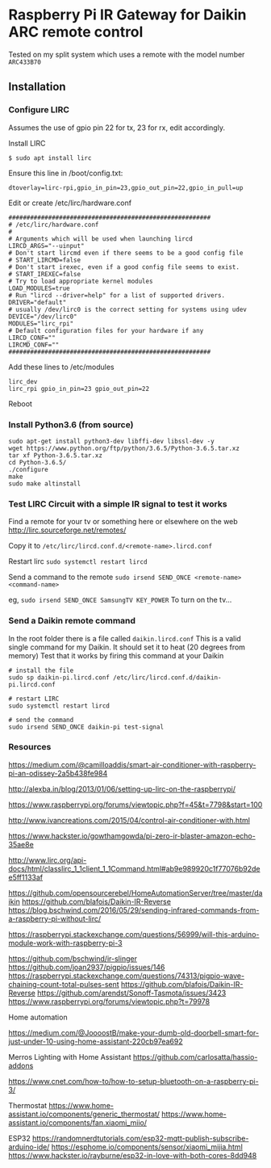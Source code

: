 # Raspberry Pi IR Gateway for Daikin ARC remote control

Tested on my split system which uses a remote with the model number `ARC433B70`

## Installation

### Configure LIRC

Assumes the use of gpio pin 22 for tx, 23 for rx, edit accordingly.

Install LIRC
```
$ sudo apt install lirc
```

Ensure this line in /boot/config.txt:
```
dtoverlay=lirc-rpi,gpio_in_pin=23,gpio_out_pin=22,gpio_in_pull=up
```

Edit or create /etc/lirc/hardware.conf
```
########################################################
# /etc/lirc/hardware.conf
#
# Arguments which will be used when launching lircd
LIRCD_ARGS="--uinput"
# Don't start lircmd even if there seems to be a good config file
# START_LIRCMD=false
# Don't start irexec, even if a good config file seems to exist.
# START_IREXEC=false
# Try to load appropriate kernel modules
LOAD_MODULES=true
# Run "lircd --driver=help" for a list of supported drivers.
DRIVER="default"
# usually /dev/lirc0 is the correct setting for systems using udev
DEVICE="/dev/lirc0"
MODULES="lirc_rpi"
# Default configuration files for your hardware if any
LIRCD_CONF=""
LIRCMD_CONF=""
########################################################
```

Add these lines to /etc/modules
```
lirc_dev
lirc_rpi gpio_in_pin=23 gpio_out_pin=22
```

Reboot

### Install Python3.6 (from source)

```
sudo apt-get install python3-dev libffi-dev libssl-dev -y
wget https://www.python.org/ftp/python/3.6.5/Python-3.6.5.tar.xz
tar xf Python-3.6.5.tar.xz
cd Python-3.6.5/
./configure
make
sudo make altinstall
```

### Test LIRC Circuit with a simple IR signal to test it works

Find a remote for your tv or something here or elsewhere on the web
http://lirc.sourceforge.net/remotes/

Copy it to
`/etc/lirc/lircd.conf.d/<remote-name>.lircd.conf`

Restart lirc
`sudo systemctl restart lircd`

Send a command to the remote
`sudo irsend SEND_ONCE <remote-name> <command-name>`

eg, `sudo irsend SEND_ONCE SamsungTV KEY_POWER`
To turn on the tv...


### Send a Daikin remote command

In the root folder there is a file called `daikin.lircd.conf`
This is a valid single command for my Daikin. It should set it to heat (20 degrees from memory)
Test that it works by firing this command at your Daikin

```
# install the file
sudo sp daikin-pi.lircd.conf /etc/lirc/lircd.conf.d/daikin-pi.lircd.conf

# restart LIRC
sudo systemctl restart lircd

# send the command
sudo irsend SEND_ONCE daikin-pi test-signal
```



### Resources

https://medium.com/@camilloaddis/smart-air-conditioner-with-raspberry-pi-an-odissey-2a5b438fe984

http://alexba.in/blog/2013/01/06/setting-up-lirc-on-the-raspberrypi/

https://www.raspberrypi.org/forums/viewtopic.php?f=45&t=7798&start=100

http://www.ivancreations.com/2015/04/control-air-conditioner-with.html

https://www.hackster.io/gowthamgowda/pi-zero-ir-blaster-amazon-echo-35ae8e


http://www.lirc.org/api-docs/html/classlirc_1_1client_1_1Command.html#ab9e989920c1f77076b92dee5ff1133af

https://github.com/opensourcerebel/HomeAutomationServer/tree/master/daikin
https://github.com/blafois/Daikin-IR-Reverse
https://blog.bschwind.com/2016/05/29/sending-infrared-commands-from-a-raspberry-pi-without-lirc/


https://raspberrypi.stackexchange.com/questions/56999/will-this-arduino-module-work-with-raspberry-pi-3

https://github.com/bschwind/ir-slinger
https://github.com/joan2937/pigpio/issues/146
https://raspberrypi.stackexchange.com/questions/74313/pigpio-wave-chaining-count-total-pulses-sent
https://github.com/blafois/Daikin-IR-Reverse
https://github.com/arendst/Sonoff-Tasmota/issues/3423
https://www.raspberrypi.org/forums/viewtopic.php?t=79978


Home automation

https://medium.com/@JoooostB/make-your-dumb-old-doorbell-smart-for-just-under-10-using-home-assistant-220cb97ea692


Merros Lighting with Home Assistant
https://github.com/carlosatta/hassio-addons


https://www.cnet.com/how-to/how-to-setup-bluetooth-on-a-raspberry-pi-3/


Thermostat
https://www.home-assistant.io/components/generic_thermostat/
https://www.home-assistant.io/components/fan.xiaomi_miio/


ESP32
https://randomnerdtutorials.com/esp32-mqtt-publish-subscribe-arduino-ide/
https://esphome.io/components/sensor/xiaomi_mijia.html
https://www.hackster.io/rayburne/esp32-in-love-with-both-cores-8dd948
